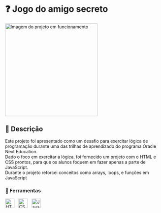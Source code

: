 # ❓ Jogo do amigo secreto

<img
    align="center" 
    alt="Imagem do projeto em funcionamento"
    title="HTML" 
    width="300px" 
    style="padding-right: 10px;" 
    src=
/>

## 📕 Descrição
Este projeto foi apresentado como um desafio para exercitar lógica de programação durante uma das trilhas de aprendizado do programa Oracle Next Education. 
<br/>
Dado o foco em exercitar a lógica, foi fornecido um projeto com o HTML e CSS prontos, para que os alunos foquem em fazer apenas a parte de JavaScript.
<br/>
Durante o projeto reforcei conceitos como arrays, loops, e funções em JavaScript

### 🔨 Ferramentas
<img 
    align="left" 
    alt="HTML"
    title="HTML" 
    width="30px" 
    style="padding-right: 10px;" 
    src="https://cdn.jsdelivr.net/gh/devicons/devicon@latest/icons/html5/html5-original.svg" 
/>
<img 
    align="left" 
    alt="CSS" 
    title="CSS"
    width="30px" 
    style="padding-right: 10px;" 
    src="https://cdn.jsdelivr.net/gh/devicons/devicon@latest/icons/css3/css3-original.svg" 
/>
<img 
    align="left" 
    alt="JavaScript" 
    title="JavaScript"
    width="30px" 
    style="padding-right: 10px;" 
    src="https://cdn.jsdelivr.net/gh/devicons/devicon@latest/icons/javascript/javascript-original.svg" 
/>

